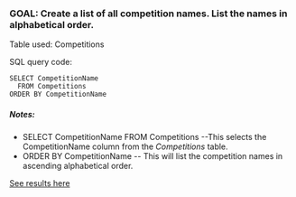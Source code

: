 
### GOAL: Create a list of all competition names. List the names in alphabetical order.

Table used: Competitions


SQL query code:
```  
SELECT CompetitionName
  FROM Competitions
ORDER BY CompetitionName
```
##### Notes:
- SELECT CompetitionName FROM Competitions --This selects the CompetitionName column from the _Competitions_ table.
- ORDER BY CompetitionName -- This will list the competition names in ascending alphabetical order.


[See results here](https://www.kaggle.com/lochleven/meta-kaggle/competition-list1/run/96425)
